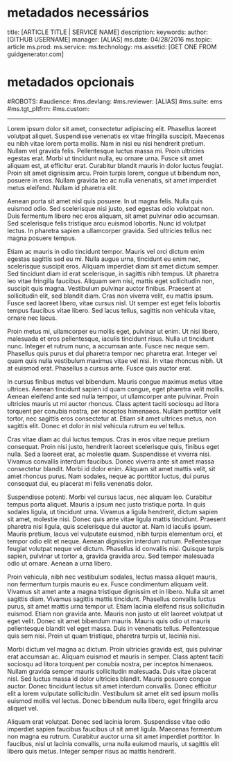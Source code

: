 # <a name="required-metadata"></a>metadados necessários

title: [ARTICLE TITLE | SERVICE NAME] description: keywords: author: [GITHUB USERNAME] manager: [ALIAS] ms.date: 04/28/2016 ms.topic: article ms.prod: ms.service: ms.technology: ms.assetid: [GET ONE FROM guidgenerator.com]

# <a name="optional-metadata"></a>metadados opcionais

#<a name="robots"></a>ROBOTS:
#<a name="audience"></a>audience:
#<a name="msdevlang"></a>ms.devlang:
#<a name="msreviewer-alias"></a>ms.reviewer: [ALIAS]
#<a name="mssuite-ems"></a>ms.suite: ems
#<a name="mstgtpltfrm"></a>ms.tgt_pltfrm:
#<a name="mscustom"></a>ms.custom:

---
Lorem ipsum dolor sit amet, consectetur adipiscing elit. Phasellus laoreet volutpat aliquet. Suspendisse venenatis ex vitae fringilla suscipit. Maecenas eu nibh vitae lorem porta mollis. Nam in nisi eu nisi hendrerit pretium. Nullam vel gravida felis. Pellentesque luctus massa mi. Proin ultricies egestas erat. Morbi ut tincidunt nulla, eu ornare urna. Fusce sit amet aliquam est, at efficitur erat. Curabitur blandit mauris in dolor luctus feugiat. Proin sit amet dignissim arcu. Proin turpis lorem, congue ut bibendum non, posuere in eros. Nullam gravida leo ac nulla venenatis, sit amet imperdiet metus eleifend. Nullam id pharetra elit.

Aenean porta sit amet nisl quis posuere. In ut magna felis. Nulla quis euismod odio. Sed scelerisque nisi justo, sed egestas odio volutpat non. Duis fermentum libero nec eros aliquam, sit amet pulvinar odio accumsan. Sed scelerisque felis tristique arcu euismod lobortis. Nunc id volutpat lectus. In pharetra sapien a ullamcorper gravida. Sed ultricies tellus nec magna posuere tempus.

Etiam ac mauris in odio tincidunt tempor. Mauris vel orci dictum enim egestas sagittis sed eu mi. Nulla augue urna, tincidunt eu enim nec, scelerisque suscipit eros. Aliquam imperdiet diam sit amet dictum semper. Sed tincidunt diam id erat scelerisque, in sagittis nibh tempus. Ut pharetra leo vitae fringilla faucibus. Aliquam sem nisi, mattis eget sollicitudin non, suscipit quis magna. Vestibulum pulvinar auctor finibus. Praesent at sollicitudin elit, sed blandit diam. Cras non viverra velit, eu mattis ipsum. Fusce sed laoreet libero, vitae cursus nisl. Ut semper est eget felis lobortis tempus faucibus vitae libero. Sed lacus tellus, sagittis non vehicula vitae, ornare nec lacus.

Proin metus mi, ullamcorper eu mollis eget, pulvinar ut enim. Ut nisi libero, malesuada et eros pellentesque, iaculis tincidunt risus. Nulla ut tincidunt nunc. Integer et rutrum nunc, a accumsan ante. Fusce nec neque sem. Phasellus quis purus et dui pharetra tempor nec pharetra erat. Integer vel quam quis nulla vestibulum maximus vitae vel nisi. In vitae rhoncus nibh. Ut at euismod erat. Phasellus a cursus ante. Fusce quis auctor erat.

In cursus finibus metus vel bibendum. Mauris congue maximus metus vitae ultrices. Aenean tincidunt sapien id quam congue, eget pharetra velit mollis. Aenean eleifend ante sed nulla tempor, ut ullamcorper ante pulvinar. Proin ultricies mauris ut mi auctor rhoncus. Class aptent taciti sociosqu ad litora torquent per conubia nostra, per inceptos himenaeos. Nullam porttitor velit tortor, nec sagittis eros consectetur at. Etiam sit amet ultrices metus, non sagittis elit. Donec et dolor in nisl vehicula rutrum eu vel tellus.

Cras vitae diam ac dui luctus tempus. Cras in eros vitae neque pretium consequat. Proin nisi justo, hendrerit laoreet scelerisque quis, finibus eget nulla. Sed a laoreet erat, ac molestie quam. Suspendisse et viverra nisi. Vivamus convallis interdum faucibus. Donec viverra ante sit amet massa consectetur blandit. Morbi id dolor enim. Aliquam sit amet mattis velit, sit amet rhoncus purus. Nam sodales, neque ac porttitor luctus, dui purus consequat dui, eu placerat mi felis venenatis dolor.

Suspendisse potenti. Morbi vel cursus lacus, nec aliquam leo. Curabitur tempus porta aliquet. Mauris a ipsum nec justo tristique porta. In quis sodales ligula, ut tincidunt urna. Vivamus a ligula hendrerit, dictum sapien sit amet, molestie nisi. Donec quis ante vitae ligula mattis tincidunt. Praesent pharetra nisi ligula, quis scelerisque dui auctor at. Nam id iaculis ipsum. Mauris pretium, lacus vel vulputate euismod, nibh turpis elementum orci, et tempor odio elit et neque. Aenean dignissim interdum rutrum. Pellentesque feugiat volutpat neque vel dictum. Phasellus id convallis nisi. Quisque turpis sapien, pulvinar ut tortor a, gravida gravida arcu. Sed tempor malesuada odio ut ornare. Aenean a urna libero.

Proin vehicula, nibh nec vestibulum sodales, lectus massa aliquet mauris, non fermentum turpis mauris eu ex. Fusce condimentum aliquam velit. Vivamus sit amet ante a magna tristique dignissim et in libero. Nulla sit amet sagittis diam. Vivamus sagittis mattis tincidunt. Phasellus convallis luctus purus, sit amet mattis urna tempor ut. Etiam lacinia eleifend risus sollicitudin euismod. Etiam non gravida ante. Mauris non justo ut elit laoreet volutpat ut eget velit. Donec sit amet bibendum mauris. Mauris quis odio ut mauris pellentesque blandit vel eget massa. Duis in venenatis tellus. Pellentesque quis sem nisi. Proin ut quam tristique, pharetra turpis ut, lacinia nisi.

Morbi dictum vel magna ac dictum. Proin ultricies gravida est, quis pulvinar erat accumsan ac. Aliquam euismod et mauris in semper. Class aptent taciti sociosqu ad litora torquent per conubia nostra, per inceptos himenaeos. Nullam gravida semper mauris sollicitudin malesuada. Duis vitae placerat nisl. Sed luctus massa id dolor ultricies blandit. Mauris posuere congue auctor. Donec tincidunt lectus sit amet interdum convallis. Donec efficitur elit a lorem vulputate sollicitudin. Vestibulum sit amet elit sed ipsum mollis euismod mollis vel lectus. Donec bibendum nulla libero, eget fringilla arcu aliquet vel.

Aliquam erat volutpat. Donec sed lacinia lorem. Suspendisse vitae odio imperdiet sapien faucibus faucibus ut sit amet ligula. Maecenas fermentum non magna eu rutrum. Curabitur auctor urna sit amet imperdiet porttitor. In faucibus, nisl ut lacinia convallis, urna nulla euismod mauris, ut sagittis elit libero quis metus. Integer semper risus ac mattis hendrerit.
